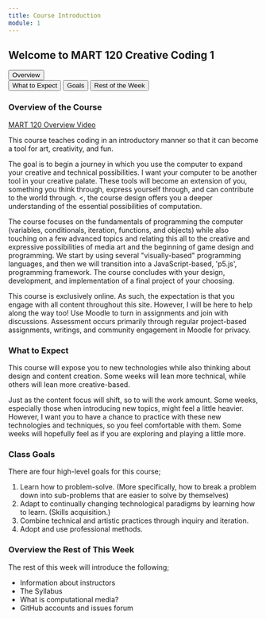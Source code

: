 ```yaml
---
title: Course Introduction
module: 1
---
```


## Welcome to MART 120 Creative Coding 1


<div class="tab">
  <button class="tablinks" style="display:block" onclick="openTab(event, 'Overview')">Overview</button>
  <button class="tablinks" onclick="openTab(event, 'Expect')">What to Expect</button>
  <button class="tablinks" onclick="openTab(event, 'Goals')">Goals</button>
  <button class="tablinks" onclick="openTab(event, 'Week')">Rest of the Week</button>
  
</div>

<!-- Tab content -->
<div id="Overview" class="tabcontent">

<h3> Overview of the Course</h3>
<P>
<a href="//www.youtube.com/embed/qXGofNmqSS0" data-lity>MART 120 Overview Video</a>
</p>
<p>
This course teaches coding in an introductory manner so that it can become a tool for art, creativity, and fun.
</p>
<p>
The goal is to begin a journey in which you use the computer to expand your creative and technical possibilities.  I want your computer to be another tool in your creative palate. These tools will become an extension of you, something you think through, express yourself through, and can contribute to the world through. <, the course design offers you a deeper understanding of the essential possibilities of computation.
</p>
<p>
The course focuses on the fundamentals of programming the computer (variables, conditionals, iteration, functions, and objects) while also touching on a few advanced topics and relating this all to the creative and expressive possibilities of media art and the beginning of game design and programming. We start by using several "visually-based" programming languages, and then we will transition into a JavaScript-based, 'p5.js', programming framework. The course concludes with your design, development, and implementation of a final project of your choosing.
</p>
<p>
This course is exclusively online. As such, the expectation is that you engage with all content throughout this site.  However, I will be here to help along the way too!  Use Moodle to turn in assignments and join with discussions. Assessment occurs primarily through regular project-based assignments, writings, and community engagement in Moodle for privacy.
</p>
</div>

<div id="Expect" class="tabcontent">
<h3> What to Expect</h3>
<p>
This course will expose you to new technologies while also thinking about design and content creation. Some weeks will lean more technical, while others will lean more creative-based.
</p>
<p>
Just as the content focus will shift, so to will the work amount. Some weeks, especially those when introducing new topics, might feel a little heavier. However, I want you to have a chance to practice with these new technologies and techniques, so you feel comfortable with them. Some weeks will hopefully feel as if you are exploring and playing a little more.
</p>
</div>

<div id="Goals" class="tabcontent">
<h3>Class Goals</h3>
<p>
There are four high-level goals for this course;
</p>
<ol>
<li> Learn how to problem-solve. (More specifically, how to break a problem down into sub-problems that are easier to solve by themselves)</li>
<li> Adapt to continually changing technological paradigms by learning how to learn. (Skills acquisition.)</li>
<li> Combine technical and artistic practices through inquiry and iteration.</li>
<li> Adopt and use professional methods.</li>
</ol>
</div>

<div id="Week" class="tabcontent">

<h3>Overview the Rest of This Week</h3>
<p>
The rest of this week will introduce the following;
</p>
<ul>
<li> Information about instructors</li>
<li> The Syllabus</li>
<li> What is computational media?</li>
<li> GitHub accounts and issues forum </li>
</ul>
</div>
